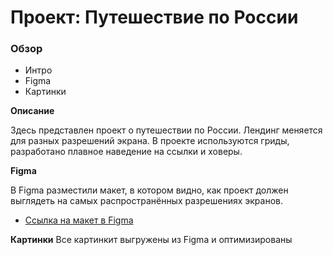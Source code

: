 # Проект: Путешествие по России

### Обзор
* Интро
* Figma
* Картинки

**Описание**

Здесь представлен проект о путешествии по России. Лендинг меняется для разных разрешений экрана. В проекте используются гриды, разработано плавное наведение на ссылки и ховеры.



**Figma**

В Figma разместили макет, в котором видно, как проект должен выглядеть на самых распространённых разрешениях экранов.
* [Ссылка на макет в Figma](https://www.figma.com/file/5S2WSbEFL6awjVWJ0NWL8Q/Sprint-3_-Russia-_-desktop-mobile?node-id=28503%3A0)

**Картинки**
 Все картинкит выгружены из Figma и оптимизированы
